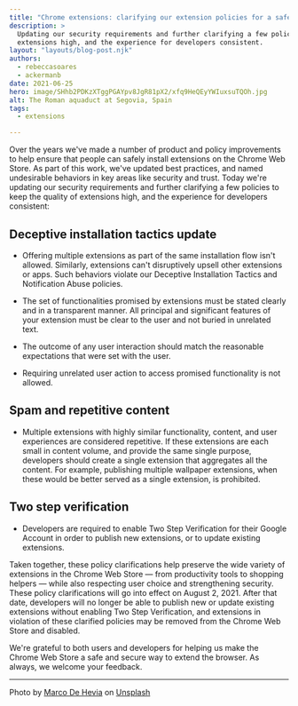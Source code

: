 ```yaml
---
title: "Chrome extensions: clarifying our extension policies for a safer, more consistent web store"
description: >
  Updating our security requirements and further clarifying a few policies to keep the quality of
  extensions high, and the experience for developers consistent.
layout: "layouts/blog-post.njk"
authors:
  - rebeccasoares
  - ackermanb
date: 2021-06-25
hero: image/SHhb2PDKzXTggPGAYpv8JgR81pX2/xfq9HeQEyYWIuxsuTQOh.jpg
alt: The Roman aquaduct at Segovia, Spain
tags:
  - extensions

---
```


Over the years we've made a number of product and policy improvements to help ensure that people can
safely install extensions on the Chrome Web Store. As part of this work, we've updated best
practices, and named undesirable behaviors in key areas like security and trust. Today we're
updating our security requirements and further clarifying a few policies to keep the quality of
extensions high, and the experience for developers consistent:

## Deceptive installation tactics update

* Offering multiple extensions as part of the same installation flow isn't allowed. Similarly,
  extensions can't disruptively upsell other extensions or apps. Such behaviors violate our Deceptive
  Installation Tactics and Notification Abuse policies.

* The set of functionalities promised by extensions must be stated clearly and in a transparent
  manner. All principal and significant features of your extension must be clear to the user and not
  buried in unrelated text. 

* The outcome of any user interaction should match the reasonable expectations that were set with the
  user.

* Requiring unrelated user action to access promised functionality is not allowed. 

## Spam and repetitive content

* Multiple extensions with highly similar functionality, content, and user experiences are considered
  repetitive. If these extensions are each small in content volume, and provide the same single
  purpose, developers should create a single extension that aggregates all the content. For example,
  publishing multiple wallpaper extensions, when these would be better served as a single extension,
  is prohibited. 

## Two step verification

* Developers are required to enable Two Step Verification for their Google Account in order to publish
  new extensions, or to update existing extensions. 

Taken together, these policy clarifications help preserve the wide variety of extensions in the
Chrome Web Store &mdash; from productivity tools to shopping helpers &mdash; while also respecting user choice
and strengthening security. These policy clarifications will go into effect on August 2, 2021. After
that date, developers will no longer be able to publish new or update existing extensions without
enabling Two Step Verification, and extensions in violation of these clarified policies may be
removed from the Chrome Web Store and disabled.

We're grateful to both users and developers for helping us make the Chrome Web Store a safe and
secure way to extend the browser. As always, we welcome your feedback.

---

Photo by <a href="https://unsplash.com/@mdehevia?utm_source=unsplash&utm_medium=referral&utm_content=creditCopyText">Marco De Hevia</a> on <a href="https://unsplash.com/@mdehevia?utm_source=unsplash&utm_medium=referral&utm_content=creditCopyText">Unsplash</a>
  
